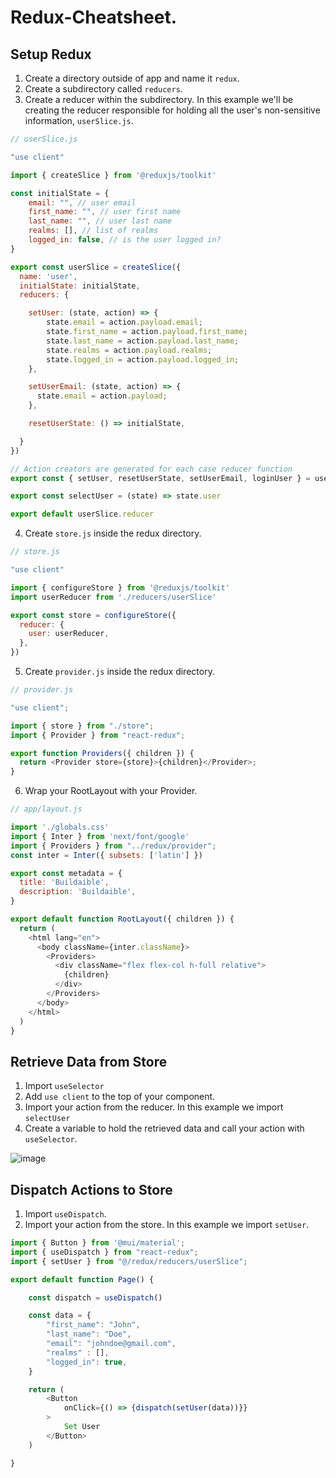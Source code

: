 # Redux-Cheatsheet.

<h2>Setup Redux</h2>  

1. Create a directory outside of app and name it `redux`.  
2. Create a subdirectory called `reducers`.  
3. Create a reducer within the subdirectory. In this example we'll be creating the reducer responsible for holding all the user's non-sensitive information, `userSlice.js`.  

```JavaScript
// userSlice.js

"use client"

import { createSlice } from '@reduxjs/toolkit'

const initialState = {
    email: "", // user email
    first_name: "", // user first name
    last_name: "", // user last name
    realms: [], // list of realms
    logged_in: false, // is the user logged in?
}

export const userSlice = createSlice({
  name: 'user',
  initialState: initialState,
  reducers: {

    setUser: (state, action) => {
        state.email = action.payload.email;
        state.first_name = action.payload.first_name;
        state.last_name = action.payload.last_name;
        state.realms = action.payload.realms;
        state.logged_in = action.payload.logged_in;
    },

    setUserEmail: (state, action) => {
      state.email = action.payload;
    },

    resetUserState: () => initialState,

  }
})

// Action creators are generated for each case reducer function
export const { setUser, resetUserState, setUserEmail, loginUser } = userSlice.actions

export const selectUser = (state) => state.user

export default userSlice.reducer
```  

4. Create `store.js` inside the redux directory.

```JavaScript
// store.js

"use client"

import { configureStore } from '@reduxjs/toolkit'
import userReducer from './reducers/userSlice'

export const store = configureStore({
  reducer: {
    user: userReducer,
  },
})
```  

5. Create `provider.js` inside the redux directory.

```JavaScript
// provider.js

"use client";

import { store } from "./store";
import { Provider } from "react-redux";

export function Providers({ children }) {
  return <Provider store={store}>{children}</Provider>;
}
```  

6. Wrap your RootLayout with your Provider.

```JavaScript
// app/layout.js

import './globals.css'
import { Inter } from 'next/font/google'
import { Providers } from "../redux/provider";
const inter = Inter({ subsets: ['latin'] })

export const metadata = {
  title: 'Buildaible',
  description: 'Buildaible',
}

export default function RootLayout({ children }) {
  return (
    <html lang="en">
      <body className={inter.className}>
        <Providers>
          <div className="flex flex-col h-full relative">
            {children}
          </div>
        </Providers>
      </body>
    </html>
  )
}
```  

<h2>Retrieve Data from Store</h2>  

1. Import `useSelector`  
2. Add `use client` to the top of your component.  
3. Import your action from the reducer. In this example we import `selectUser`  
4. Create a variable to hold the retrieved data and call your action with `useSelector`.  

![image](https://github.com/sync-Matthew/Redux-Cheatsheet./assets/109091963/57d20de4-f359-4943-9d14-961cff16e8f5)

<h2>Dispatch Actions to Store</h2>

1. Import `useDispatch`.  
2. Import your action from the store. In this example we import `setUser`.

```JavaScript
import { Button } from '@mui/material';
import { useDispatch } from "react-redux";
import { setUser } from "@/redux/reducers/userSlice";

export default function Page() {

    const dispatch = useDispatch()

    const data = {
        "first_name": "John",
        "last_name": "Doe",
        "email": "johndoe@gmail.com",
        "realms" : [],
        "logged_in": true,
    }

    return (
        <Button
            onClick={() => {dispatch(setUser(data))}}
        >
            Set User
        </Button>
    )

}
```  
